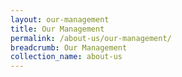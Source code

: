 ```yaml
---
layout: our-management
title: Our Management
permalink: /about-us/our-management/
breadcrumb: Our Management
collection_name: about-us
---
```

